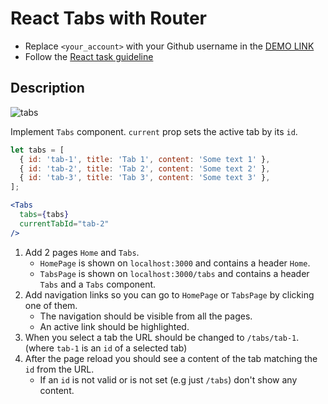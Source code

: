 # React Tabs with Router
- Replace `<your_account>` with your Github username in the
  [DEMO LINK](https://AnastasiiaBortnichuk.github.io/react_tabs-with-router/)
- Follow the [React task guideline](https://github.com/mate-academy/react_task-guideline#react-tasks-guideline)

## Description
![tabs](./description/tabs.gif)

Implement `Tabs` component. `current` prop sets the active tab by its `id`.
```javascript
let tabs = [
  { id: 'tab-1', title: 'Tab 1', content: 'Some text 1' },
  { id: 'tab-2', title: 'Tab 2', content: 'Some text 2' },
  { id: 'tab-3', title: 'Tab 3', content: 'Some text 3' },
];
```
```jsx harmony
<Tabs
  tabs={tabs}
  currentTabId="tab-2"
/>
```

1. Add 2 pages `Home` and `Tabs`.
    - `HomePage` is shown on `localhost:3000` and contains a header `Home`.
    - `TabsPage` is shown on `localhost:3000/tabs` and contains a header `Tabs` and a `Tabs` component.
1. Add navigation links so you can go to `HomePage` or `TabsPage` by clicking one of them.
    - The navigation should be visible from all the pages.
    - An active link should be highlighted.
1. When you select a tab the URL should be changed to `/tabs/tab-1`.
  (where `tab-1` is an `id` of a selected tab)
1. After the page reload you should see a content of the tab matching the `id` from the URL.
    - If an `id` is not valid or is not set (e.g just `/tabs`) don't show any content.
